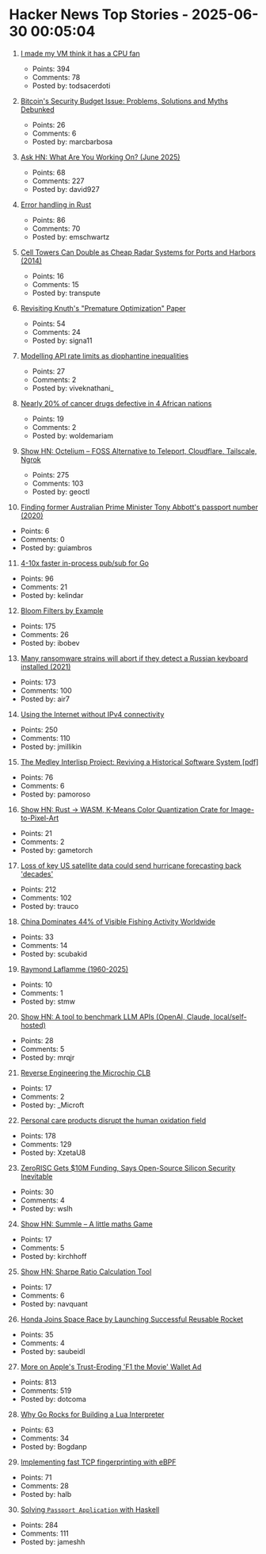 # Hacker News Top Stories - 2025-06-30 00:05:04

1. [I made my VM think it has a CPU fan](https://wbenny.github.io/2025/06/29/i-made-my-vm-think-it-has-a-cpu-fan.html)
   - Points: 394
   - Comments: 78
   - Posted by: todsacerdoti

2. [Bitcoin's Security Budget Issue: Problems, Solutions and Myths Debunked](https://budget.day/)
   - Points: 26
   - Comments: 6
   - Posted by: marcbarbosa

3. [Ask HN: What Are You Working On? (June 2025)](undefined)
   - Points: 68
   - Comments: 227
   - Posted by: david927

4. [Error handling in Rust](https://felix-knorr.net/posts/2025-06-29-rust-error-handling.html)
   - Points: 86
   - Comments: 70
   - Posted by: emschwartz

5. [Cell Towers Can Double as Cheap Radar Systems for Ports and Harbors (2014)](https://spectrum.ieee.org/cell-tower-signals-can-improve-port-security)
   - Points: 16
   - Comments: 15
   - Posted by: transpute

6. [Revisiting Knuth's "Premature Optimization" Paper](https://probablydance.com/2025/06/19/revisiting-knuths-premature-optimization-paper/)
   - Points: 54
   - Comments: 24
   - Posted by: signa11

7. [Modelling API rate limits as diophantine inequalities](https://vivekn.dev/blog/rate-limit-diophantine)
   - Points: 27
   - Comments: 2
   - Posted by: viveknathani_

8. [Nearly 20% of cancer drugs defective in 4 African nations](https://www.dw.com/en/nearly-20-of-cancer-drugs-defective-in-4-african-nations/a-73062221)
   - Points: 19
   - Comments: 2
   - Posted by: woldemariam

9. [Show HN: Octelium – FOSS Alternative to Teleport, Cloudflare, Tailscale, Ngrok](https://github.com/octelium/octelium)
   - Points: 275
   - Comments: 103
   - Posted by: geoctl

10. [Finding former Australian Prime Minister Tony Abbott's passport number (2020)](https://mango.pdf.zone/finding-former-australian-prime-minister-tony-abbotts-passport-number-on-instagram/)
   - Points: 6
   - Comments: 0
   - Posted by: guiambros

11. [4-10x faster in-process pub/sub for Go](https://github.com/kelindar/event)
   - Points: 96
   - Comments: 21
   - Posted by: kelindar

12. [Bloom Filters by Example](https://llimllib.github.io/bloomfilter-tutorial/)
   - Points: 175
   - Comments: 26
   - Posted by: ibobev

13. [Many ransomware strains will abort if they detect a Russian keyboard installed (2021)](https://krebsonsecurity.com/2021/05/try-this-one-weird-trick-russian-hackers-hate/)
   - Points: 173
   - Comments: 100
   - Posted by: air7

14. [Using the Internet without IPv4 connectivity](https://jamesmcm.github.io/blog/no-ipv4/)
   - Points: 250
   - Comments: 110
   - Posted by: jmillikin

15. [The Medley Interlisp Project: Reviving a Historical Software System [pdf]](https://interlisp.org/documentation/young-ccece2025.pdf)
   - Points: 76
   - Comments: 6
   - Posted by: pamoroso

16. [Show HN: Rust -> WASM, K-Means Color Quantization Crate for Image-to-Pixel-Art](https://github.com/gametorch/image_to_pixel_art_wasm)
   - Points: 21
   - Comments: 2
   - Posted by: gametorch

17. [Loss of key US satellite data could send hurricane forecasting back 'decades'](https://www.theguardian.com/us-news/2025/jun/28/noaa-cuts-hurricane-forecasting-climate)
   - Points: 212
   - Comments: 102
   - Posted by: trauco

18. [China Dominates 44% of Visible Fishing Activity Worldwide](https://oceana.org/press-releases/china-dominates-44-of-visible-fishing-activity-worldwide/)
   - Points: 33
   - Comments: 14
   - Posted by: scubakid

19. [Raymond Laflamme (1960-2025)](https://scottaaronson.blog/?p=8949)
   - Points: 10
   - Comments: 1
   - Posted by: stmw

20. [Show HN: A tool to benchmark LLM APIs (OpenAI, Claude, local/self-hosted)](https://llmapitest.com/)
   - Points: 28
   - Comments: 5
   - Posted by: mrqjr

21. [Reverse Engineering the Microchip CLB](http://mcp-clb.markomo.me/)
   - Points: 17
   - Comments: 2
   - Posted by: _Microft

22. [Personal care products disrupt the human oxidation field](https://www.science.org/doi/10.1126/sciadv.ads7908)
   - Points: 178
   - Comments: 129
   - Posted by: XzetaU8

23. [ZeroRISC Gets $10M Funding, Says Open-Source Silicon Security Inevitable](https://www.eetimes.com/zerorisc-gets-10-million-funding-says-open-source-silicon-security-inevitable/)
   - Points: 30
   - Comments: 4
   - Posted by: wslh

24. [Show HN: Summle – A little maths Game](https://summle.net)
   - Points: 17
   - Comments: 5
   - Posted by: kirchhoff

25. [Show HN: Sharpe Ratio Calculation Tool](https://www.fundratios.com/)
   - Points: 17
   - Comments: 6
   - Posted by: navquant

26. [Honda Joins Space Race by Launching Successful Reusable Rocket](https://www.forbes.com/sites/peterlyon/2025/06/22/as-spacex-explodes-again-honda-successfully-launches-reusable-rocket/)
   - Points: 35
   - Comments: 4
   - Posted by: saubeidl

27. [More on Apple's Trust-Eroding 'F1 the Movie' Wallet Ad](https://daringfireball.net/2025/06/more_on_apples_trust-eroding_f1_the_movie_wallet_ad)
   - Points: 813
   - Comments: 519
   - Posted by: dotcoma

28. [Why Go Rocks for Building a Lua Interpreter](https://www.zombiezen.com/blog/2025/06/why-go-rocks-for-building-lua-interpreter/)
   - Points: 63
   - Comments: 34
   - Posted by: Bogdanp

29. [Implementing fast TCP fingerprinting with eBPF](https://halb.it/posts/ebpf-fingerprinting-1/)
   - Points: 71
   - Comments: 28
   - Posted by: halb

30. [Solving `Passport Application` with Haskell](https://jameshaydon.github.io/passport/)
   - Points: 284
   - Comments: 111
   - Posted by: jameshh

